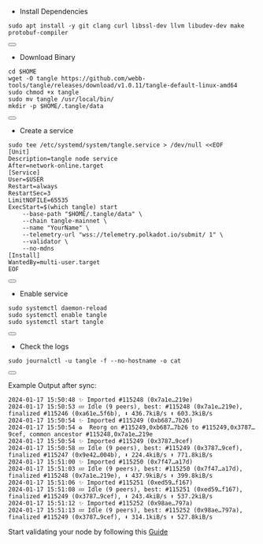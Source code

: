 - Install Dependencies

<div class="code-block-wrapper">
  <pre><code>sudo apt install -y git clang curl libssl-dev llvm libudev-dev make protobuf-compiler</code></pre>
  <button class="copy-btn" data-target="sudo apt install -y git clang curl libssl-dev llvm libudev-dev make protobuf-compiler"><i class="fas fa-copy"></i></button>
</div>

- Download Binary

<div class="code-block-wrapper">
  <pre><code>cd $HOME
wget -O tangle https://github.com/webb-tools/tangle/releases/download/v1.0.11/tangle-default-linux-amd64
sudo chmod +x tangle
sudo mv tangle /usr/local/bin/
mkdir -p $HOME/.tangle/data</code></pre>
  <button class="copy-btn" data-target="cd $HOME\nwget -O tangle https://github.com/webb-tools/tangle/releases/download/v1.0.11/tangle-default-linux-amd64\nsudo chmod +x tangle\nsudo mv tangle /usr/local/bin/\nmkdir -p $HOME/.tangle/data"><i class="fas fa-copy"></i></button>
</div>

- Create a service

<div class="code-block-wrapper">
  <pre><code>sudo tee /etc/systemd/system/tangle.service > /dev/null &lt;&lt;EOF
[Unit]
Description=tangle node service
After=network-online.target
[Service]
User=$USER
Restart=always
RestartSec=3
LimitNOFILE=65535
ExecStart=$(which tangle) start
    --base-path "$HOME/.tangle/data" \
    --chain tangle-mainnet \
    --name "YourName" \
    --telemetry-url "wss://telemetry.polkadot.io/submit/ 1" \
    --validator \
    --no-mdns
[Install]
WantedBy=multi-user.target
EOF</code></pre>
  <button class="copy-btn" data-target="sudo tee /etc/systemd/system/tangle.service > /dev/null &lt;&lt;EOF\n[Unit]\nDescription=tangle node service\nAfter=network-online.target\n[Service]\nUser=$USER\nRestart=always\nRestartSec=3\nLimitNOFILE=65535\nExecStart=$(which tangle) start\n    --base-path \"$HOME/.tangle/data\" \n    --chain tangle-mainnet \n    --name \"YourName\" \n    --telemetry-url \"wss://telemetry.polkadot.io/submit/ 1\" \n    --validator \n    --no-mdns\n[Install]\nWantedBy=multi-user.target\nEOF"><i class="fas fa-copy"></i></button>
</div>

- Enable service

<div class="code-block-wrapper">
  <pre><code>sudo systemctl daemon-reload
sudo systemctl enable tangle
sudo systemctl start tangle</code></pre>
  <button class="copy-btn" data-target="sudo systemctl daemon-reload\nsudo systemctl enable tangle\nsudo systemctl start tangle"><i class="fas fa-copy"></i></button>
</div>

- Check the logs

<div class="code-block-wrapper">
  <pre><code>sudo journalctl -u tangle -f --no-hostname -o cat</code></pre>
  <button class="copy-btn" data-target="sudo journalctl -u tangle -f --no-hostname -o cat"><i class="fas fa-copy"></i></button>
</div>

Example Output after sync:

```
2024-01-17 15:50:48 ✨ Imported #115248 (0x7a1e…219e)
2024-01-17 15:50:53 💤 Idle (9 peers), best: #115248 (0x7a1e…219e), finalized #115246 (0xa61e…5f6b), ⬇ 436.7kiB/s ⬆ 603.3kiB/s
2024-01-17 15:50:54 ✨ Imported #115249 (0xb687…7b26)
2024-01-17 15:50:54 ♻️  Reorg on #115249,0xb687…7b26 to #115249,0x3787…9cef, common ancestor #115248,0x7a1e…219e
2024-01-17 15:50:54 ✨ Imported #115249 (0x3787…9cef)
2024-01-17 15:50:58 💤 Idle (9 peers), best: #115249 (0x3787…9cef), finalized #115247 (0x9e42…004b), ⬇ 224.4kiB/s ⬆ 771.8kiB/s
2024-01-17 15:51:00 ✨ Imported #115250 (0x7f47…a17d)
2024-01-17 15:51:03 💤 Idle (9 peers), best: #115250 (0x7f47…a17d), finalized #115248 (0x7a1e…219e), ⬇ 437.9kiB/s ⬆ 399.8kiB/s
2024-01-17 15:51:06 ✨ Imported #115251 (0xed59…f167)
2024-01-17 15:51:08 💤 Idle (9 peers), best: #115251 (0xed59…f167), finalized #115249 (0x3787…9cef), ⬇ 243.4kiB/s ⬆ 537.2kiB/s
2024-01-17 15:51:12 ✨ Imported #115252 (0x98ae…797a)
2024-01-17 15:51:13 💤 Idle (9 peers), best: #115252 (0x98ae…797a), finalized #115249 (0x3787…9cef), ⬇ 314.1kiB/s ⬆ 527.8kiB/s
```

Start validating your node by following this [Guide](https://docs.tangle.tools/operators/validator/introduction) 
 <script>
    document.addEventListener('DOMContentLoaded', function () {
      document.querySelectorAll('.code-block-wrapper').forEach(wrapper => {
        const button = wrapper.querySelector('.copy-btn');
        const code = wrapper.querySelector('pre code');
    
        if (button && code) {
          button.addEventListener('click', () => {
            // Gunakan navigator.clipboard.writeText untuk metode yang lebih modern
            navigator.clipboard.writeText(code.textContent)
              .then(() => {
                button.innerHTML = '<i class="fas fa-check"></i>';
                setTimeout(() => button.innerHTML = '<i class="fas fa-copy"></i>', 2000);
              })
              .catch(err => {
                console.error('Failed to copy: ', err);
                // Untuk fallback jika navigator.clipboard.writeText gagal
                const range = document.createRange();
                range.selectNode(code);
                window.getSelection().removeAllRanges();
                window.getSelection().addRange(range);
                document.execCommand('copy');
                window.getSelection().removeAllRanges();
                button.innerHTML = '<i class="fas fa-check"></i>';
                setTimeout(() => button.innerHTML = '<i class="fas fa-copy"></i>', 2000);
              });
          });
        }
      });
    });
    </script>

